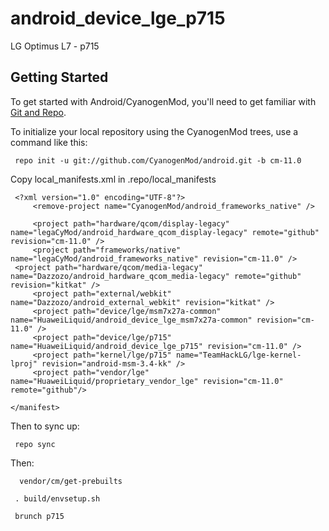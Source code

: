 android_device_lge_p715
=======================

LG Optimus L7 - p715

Getting Started
---------------

To get started with Android/CyanogenMod, you'll need to get
familiar with [Git and Repo](http://source.android.com/source/using-repo.html).

To initialize your local repository using the CyanogenMod trees, use a command like this:

     repo init -u git://github.com/CyanogenMod/android.git -b cm-11.0

Copy local_manifests.xml in .repo/local_manifests

     <?xml version="1.0" encoding="UTF-8"?> 
         <remove-project name="CyanogenMod/android_frameworks_native" />
     
    	 <project path="hardware/qcom/display-legacy" name="legaCyMod/android_hardware_qcom_display-legacy" remote="github" revision="cm-11.0" />
         <project path="frameworks/native" name="legaCyMod/android_frameworks_native" revision="cm-11.0" />
	 <project path="hardware/qcom/media-legacy" name="Dazzozo/android_hardware_qcom_media-legacy" remote="github" revision="kitkat" />
         <project path="external/webkit" name="Dazzozo/android_external_webkit" revision="kitkat" />
         <project path="device/lge/msm7x27a-common" name="HuaweiLiquid/android_device_lge_msm7x27a-common" revision="cm-11.0" />
         <project path="device/lge/p715" name="HuaweiLiquid/android_device_lge_p715" revision="cm-11.0" />
         <project path="kernel/lge/p715" name="TeamHackLG/lge-kernel-lproj" revision="android-msm-3.4-kk" />
         <project path="vendor/lge" name="HuaweiLiquid/proprietary_vendor_lge" revision="cm-11.0" remote="github"/>
 
    </manifest>

Then to sync up:

     repo sync
    
Then:    

      vendor/cm/get-prebuilts
    
     . build/envsetup.sh

     brunch p715
